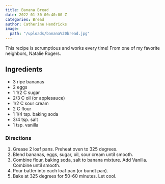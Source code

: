 ```yaml
---
title: Banana Bread
date: 2022-01-30 00:40:00 Z
categories: Bread
author: Catherine Hendricks
image:
  path: "/uploads/banana%20bread.jpg"
---
```


This recipe is scrumptious and works every time! From one of my favorite neighbors, Natalie Rogers.

## Ingredients 
* 3 ripe bananas
* 2 eggs
* 1 1/2 C sugar
* 2/3 C oil (or applesauce)
* 1/2 C sour cream
* 2 C flour
* 1 1/4 tsp. baking soda
* 3/4 tsp. salt
* 1 tsp. vanilla

### Directions
1. Grease 2 loaf pans. Preheat oven to 325 degrees. 
2. Blend bananas, eggs, sugar, oil, sour cream until smooth.
3. Combine flour, baking soda, salt to banana mixture. Add Vanilla. Combine until smooth. 
4. Pour batter into each loaf pan (or bundt pan).
5. Bake at 325 degrees for 50-60 minutes. Let cool. 

